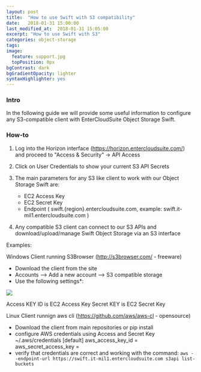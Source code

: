 ```yaml
---
layout: post
title:  "How to use Swift with S3 compatibility"
date:   2018-01-31 15:00:00
last_modified_at:  2018-01-31 15:05:00
excerpt: "How to use Swift with S3"
categories: object-storage
tags:
image:
  feature: support.jpg
  topPosition: 0px
bgContrast: dark
bgGradientOpacity: lighter
syntaxHighlighter: yes
---
```


### Intro
In the following guide we will provide some useful information to configure any S3-compatible client with EnterCloudSuite Object Storage Swift.


### How-to

1) Log into the Horizon interface (https://horizon.entercloudsuite.com/) and proceed to "Access & Security" -> API Access
2) Click on User Credentials to show your current S3 API Secrets
3) The main parameters for any S3 like client to work with our Object Storage Swift are:
   - EC2 Access Key  
   - EC2 Secret Key
   - Endpoint ( swift.{region}.entercloudsuite.com, example: swift.it-mil1.entercloudsuite.com )

4) Any compatible S3 client can connect to our S3 APIs and download/upload/manage Swift Object Storage via an S3 interface


Examples:

Windows Client running S3Browser (http://s3browser.com/ - freeware)

- Download the client from the site
- Accounts --> Add a new account --> S3 compatible storage
- Use the following settings*:
<img class="responsive-guide-img" src="{{ site.baseurl_posts_img }}ecs-s3browser.png">

Access KEY ID is EC2 Access Key
Secret KEY is EC2 Secret Key



Linux Client runnign aws cli (https://github.com/aws/aws-cl - opensource)

- Download the client from main repositories or pip install
- configure AWS credentials using Access and Secret Key
~/.aws/credentials
[default]
aws_access_key_id = <EC2 Access Key>
aws_secret_access_key = <EC2 Secret Key>
- verify that credentials are correct and working with the command:
```aws --endpoint-url https://swift.it-mil1.entercloudsuite.com s3api list-buckets```







